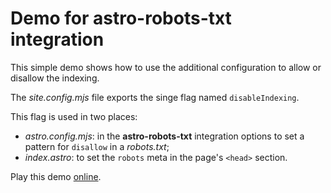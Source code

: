 # Demo for astro-robots-txt integration

This simple demo shows how to use the additional configuration to allow or disallow the indexing.

The _site.config.mjs_ file exports the singe flag named `disableIndexing`.

This flag is used in two places:

- _astro.config.mjs_: in the **astro-robots-txt** integration options to set a pattern for `disallow` in a _robots.txt_;
- _index.astro_: to set the `robots` meta in the page's `<head>` section.

Play this demo [online](https://stackblitz.com/fork/github/alextim/astro-lib/tree/main/examples/robots-txt/extended).
